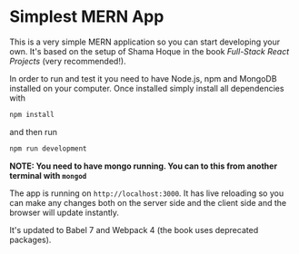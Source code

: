 # Simplest MERN App

This is a very simple MERN application so you can start developing your own. It's based on the setup of Shama Hoque in the book *Full-Stack React Projects* (very recommended!). 

In order to run and test it you need to have Node.js, npm and MongoDB installed on your computer. Once installed simply install all dependencies with

```bash
npm install
```

and then run 

```bash
npm run development
```

**NOTE: You need to have mongo running. You can to this from another terminal with `mongod`**

The app is running on `http://localhost:3000`. It has live reloading so you can make any changes both on the server side and the client side and the browser will update instantly. 

It's updated to Babel 7 and Webpack 4 (the book uses deprecated packages). 
